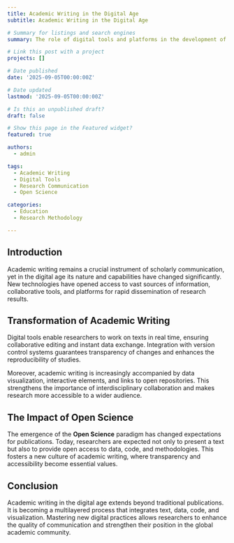 ```yaml
---
title: Academic Writing in the Digital Age
subtitle: Academic Writing in the Digital Age

# Summary for listings and search engines
summary: The role of digital tools and platforms in the development of academic writing and scholarly communication.

# Link this post with a project
projects: []

# Date published
date: '2025-09-05T00:00:00Z'

# Date updated
lastmod: '2025-09-05T00:00:00Z'

# Is this an unpublished draft?
draft: false

# Show this page in the Featured widget?
featured: true

authors:
  - admin

tags:
  - Academic Writing
  - Digital Tools
  - Research Communication
  - Open Science

categories:
  - Education
  - Research Methodology

---
```


## Introduction  

Academic writing remains a crucial instrument of scholarly communication, yet in the digital age its nature and capabilities have changed significantly. New technologies have opened access to vast sources of information, collaborative tools, and platforms for rapid dissemination of research results.  

## Transformation of Academic Writing  

Digital tools enable researchers to work on texts in real time, ensuring collaborative editing and instant data exchange. Integration with version control systems guarantees transparency of changes and enhances the reproducibility of studies.  

Moreover, academic writing is increasingly accompanied by data visualization, interactive elements, and links to open repositories. This strengthens the importance of interdisciplinary collaboration and makes research more accessible to a wider audience.  

## The Impact of Open Science  

The emergence of the **Open Science** paradigm has changed expectations for publications. Today, researchers are expected not only to present a text but also to provide open access to data, code, and methodologies. This fosters a new culture of academic writing, where transparency and accessibility become essential values.  

## Conclusion  

Academic writing in the digital age extends beyond traditional publications. It is becoming a multilayered process that integrates text, data, code, and visualization. Mastering new digital practices allows researchers to enhance the quality of communication and strengthen their position in the global academic community.  

